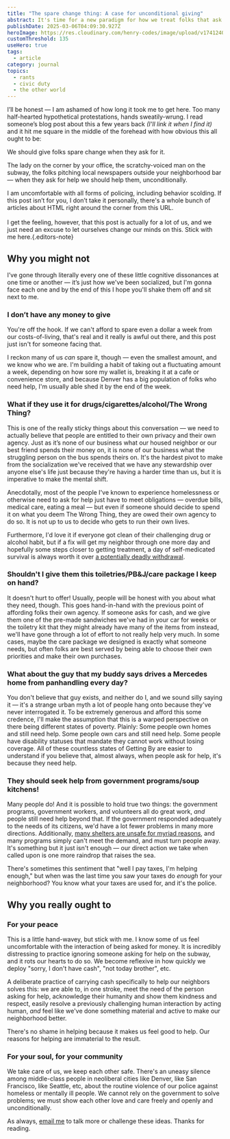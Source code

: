 ```yaml
---
title: "The spare change thing: A case for unconditional giving"
abstract: It's time for a new paradigm for how we treat folks that ask us for help.
publishDate: 2025-03-06T04:09:30.927Z
heroImage: https://res.cloudinary.com/henry-codes/image/upload/v1741240711/eddi-aguirre-Qglg6kUrCCw-unsplash_a6fibv.jpg
customThreshold: 135
useHero: true
tags:
  - article
category: journal
topics:
  - rants
  - civic duty
  - the other world
---
```


I’ll be honest — I am ashamed of how long it took me to get here. Too many half-hearted hypothetical protestations, hands sweatily-wrung. I read someone’s blog post about this a few years back _(I'll link it when I find it)_ and it hit me square in the middle of the forehead with how obvious this all ought to be:

We should give folks spare change when they ask for it.

The lady on the corner by your office, the scratchy-voiced man on the subway, the folks pitching local newspapers outside your neighborhood bar — when they ask for help we should help them, unconditionally.

I am uncomfortable with all forms of policing, including behavior scolding. If this post isn’t for you, I don’t take it personally, there's a whole bunch of articles about HTML right around the corner from this URL.<br/><br/>I get the feeling, however, that this post is actually for a lot of us, and we just need an excuse to let ourselves change our minds on this. Stick with me here.{.editors-note}

## Why you might not

I’ve gone through literally every one of these little cognitive dissonances at one time or another — it’s just how we've been socialized, but I'm gonna face each one and by the end of this I hope you'll shake them off and sit next to me.

### I don’t have any money to give

You're off the hook. If we can't afford to spare even a dollar a week from our costs-of-living, that's real and it really is awful out there, and this post just isn't for someone facing that.

I reckon many of us _can_ spare it, though — even the smallest amount, and we know who we are. I'm building a habit of taking out a fluctuating amount a week, depending on how sore my wallet is, breaking it at a cafe or convenience store, and because Denver has a big population of folks who need help, I'm usually able shed it by the end of the week.

### What if they use it for drugs/cigarettes/alcohol/The Wrong Thing?

This is one of the really sticky things about this conversation — we need to actually believe that people are entitled to their own privacy and their own agency. Just as it’s none of our business what our housed neighbor or our best friend spends their money on, it is none of our business what the struggling person on the bus spends theirs on. It's the hardest pivot to make from the socialization we've received that we have any stewardship over anyone else's life just because they're having a harder time than us, but it is imperative to make the mental shift.

Anecdotally, most of the people I've known to experience homelessness or otherwise need to ask for help just have to meet obligations — overdue bills, medical care, eating a meal — but even if someone should decide to spend it on what you deem The Wrong Thing, they are owed their own agency to do so. It is not up to us to decide who gets to run their own lives.

Furthermore, I'd love it if everyone got clean of their challenging drug or alcohol habit, but if a fix will get my neighbor through one more day and hopefully some steps closer to getting treatment, a day of self-medicated survival is always worth it over [a potentially deadly withdrawal](https://www.psychologytoday.com/us/blog/all-about-addiction/201001/alcohol-benzos-and-opiates-withdrawal-that-might-kill-you).

### Shouldn't I give them this toiletries/PB&J/care package I keep on hand?

It doesn't hurt to offer! Usually, people will be honest with you about what they need, though. This goes hand-in-hand with the previous point of affording folks their own agency. If someone asks for cash, and we give them one of the pre-made sandwiches we've had in your car for weeks or the toiletry kit that they might already have many of the items from instead, we'll have gone through a lot of effort to not really help very much. In some cases, maybe the care package we designed is exactly what someone needs, but often folks are best served by being able to choose their own priorities and make their own purchases.

### What about the guy that my buddy says drives a Mercedes home from panhandling every day?

You don't believe that guy exists, and neither do I, and we sound silly saying it — it's a strange urban myth a lot of people hang onto because they've never interrogated it. To be extremely generous and afford this some credence, I'll make the assumption that this is a warped perspective on there being different states of poverty. Plainly: Some people own homes and still need help. Some people own cars and still need help. Some people have disability statuses that mandate they cannot work without losing coverage. All of these countless states of Getting By are easier to understand if you believe that, almost always, when people ask for help, it's because they need help.

### They should seek help from government programs/soup kitchens!

Many people do! And it is possible to hold true two things: the government programs, government workers, and volunteers all do great work, _and_ people still need help beyond that. If the government responded adequately to the needs of its citizens, we'd have a lot fewer problems in many more directions. Additionally, [many shelters are unsafe for myriad reasons](https://www.sciencedirect.com/science/article/pii/S1353829223001296), and many programs simply can't meet the demand, and must turn people away. It's something but it just isn't enough — our direct action we take when called upon is one more raindrop that raises the sea.

There's sometimes this sentiment that "well I pay taxes, I'm helping enough," but when was the last time you saw your taxes do _enough_ for your neighborhood? You know what your taxes are used for, and it's the police.

## Why you really ought to

### For your peace

This is a little hand-wavey, but stick with me. I know some of us feel uncomfortable with the interaction of being asked for money. It is incredibly distressing to practice ignoring someone asking for help on the subway, and it rots our hearts to do so. We become reflexive in how quickly we deploy "sorry, I don't have cash", "not today brother", etc.

A deliberate practice of carrying cash specifically to help our neighbors solves this: we are able to, in one stroke, meet the need of the person asking for help, acknowledge their humanity and show them kindness and respect, easily resolve a previously challenging human interaction by acting human, _and_ feel like we've done something material and active to make our neighborhood better.

There's no shame in helping because it makes us feel good to help. Our reasons for helping are immaterial to the result.

### For your soul, for your community

We take care of us, we keep each other safe. There's an uneasy silence among middle-class people in neoliberal cities like Denver, like San Francisco, like Seattle, etc, about the routine violence of our police against homeless or mentally ill people. We cannot rely on the government to solve problems; we must show each other love and care freely and openly and unconditionally.

As always, [email me](mailto:yo@henry.codes) to talk more or challenge these ideas. Thanks for reading.

<style>
.further-reading {
    display: none; /* feels weird to have a READ MORE ABOUT CSS on an article this somber */
}
</style>
